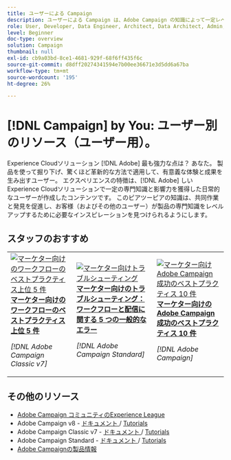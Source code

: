 ```yaml
---
title: ユーザーによる Campaign
description: ユーザーによる Campaign は、Adobe Campaign の知識によって一定レベルの専門知識と影響力を獲得した日常のユーザーが作成したユーザー生成コンテンツを特徴としています。
role: User, Developer, Data Engineer, Architect, Data Architect, Admin, Leader
level: Beginner
doc-type: overview
solution: Campaign
thumbnail: null
exl-id: cb9a03bd-8ce1-4681-929f-68f6ff435f6c
source-git-commit: d8dff20274341594e7b00ee36671e3d5dd6a67ba
workflow-type: tm+mt
source-wordcount: '195'
ht-degree: 26%

---
```


# [!DNL Campaign] by You: ユーザー別のリソース（ユーザー用）。

Experience Cloudソリューション [!DNL Adobe] 最も強力な点は？ あなた。 製品を使って掘り下げ、驚くほど革新的な方法で適用して、有意義な体験と成果を生み出すユーザー。 エクスペリエンスの特徴は、[!DNL Adobe] しいExperience Cloudソリューションで一定の専門知識と影響力を獲得した日常的なユーザーが作成したコンテンツです。 このピアツーピアの知識は、共同作業と発見を促進し、お客様（およびその他のユーザー）が製品の専門知識をレベルアップするために必要なインスピレーションを見つけられるようにします。

<div id="recs-overview-body-1"></div>
<div id="recs-overview-body-2"></div>
<div id="recs-overview-body-3"></div>
<div id="recs-overview-body-4"></div>
<div id="recs-overview-body-5"></div>
<div id="recs-overview-body-6"></div>

<div id="staff-picks-section">

## スタッフのおすすめ

<table>
<tr>
  <td>
    <a href="/help/campaign/ac-v7/workflow-best-practices-for-marketers.md">
      <img alt="マーケター向けのワークフローのベストプラクティス上位 5 件" src="https://video.tv.adobe.com/v/3410837?format=jpeg" />
    </a>
    <div>
      <a href="/help/campaign/ac-v7/workflow-best-practices-for-marketers.md">
    <strong> マーケター向けのワークフローのベストプラクティス上位 5 件 </strong>
    </a>
    </div>
    <p>
    <em>[!DNL Adobe Campaign Classic v7]</em>
    <p>
  </td>
  <td>
    <a href="/help/campaign/acs/troubleshooting-for-marketers.md">
      <img alt="マーケター向けトラブルシューティング" src="https://cdn.experienceleague.adobe.com/thumb/docs-campaign.png" />
    </a>
    <div>
      <a href="/help/campaign/acs/troubleshooting-for-marketers.md">
    <strong> マーケター向けのトラブルシューティング：ワークフローと配信に関する 5 つの一般的なエラー </strong>
    </a>
    </div>
    <p>
    <em>[!DNL Adobe Campaign Standard]</em>
    <p>
  </td>
  <td>
    <a href="/help/campaign/10-best-practices-for-marketers.md">
      <img alt="マーケター向け Adobe Campaign 成功のベストプラクティス 10 件" src="https://cdn.experienceleague.adobe.com/thumb/docs-campaign.png" />
    </a>
    <div>
      <a href="/help/campaign/10-best-practices-for-marketers.md">
    <strong> マーケター向けのAdobe Campaign成功のベストプラクティス 10 件 </strong>
    </a>
    </div>
    <p>
    <em>[!DNL Adobe Campaign]</em>
    <p>
  </td>
</tr>
</table>

</div>

## その他のリソース

* [Adobe Campaign コミュニティのExperience League](https://experienceleaguecommunities.adobe.com/t5/adobe-analytics/ct-p/adobe-analytics-community?profile.language=ja)
* Adobe Campaign v8 - [ ドキュメント ](https://experienceleague.adobe.com/docs/campaign-v8.html?lang=ja) / [Tutorials](https://experienceleague.adobe.com/docs/campaign-learn/tutorials/overview.html?lang=ja)
* Adobe Campaign Classic v7 - [ ドキュメント ](https://experienceleague.adobe.com/docs/campaign-classic.html?lang=ja) / [Tutorials](https://experienceleague.adobe.com/docs/campaign-classic-learn/tutorials/overview.html?lang=ja)
* Adobe Campaign Standard - [ ドキュメント ](https://experienceleague.adobe.com/docs/campaign-standard.html?lang=ja) / [Tutorials](https://experienceleague.adobe.com/docs/campaign-standard-learn/tutorials/overview.html?lang=ja)
* [Adobe Campaignの製品情報 ](https://business.adobe.com/products/campaign/adobe-campaign.html)
